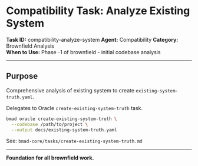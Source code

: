 # Compatibility Task: Analyze Existing System

**Task ID:** compatibility-analyze-system
**Agent:** Compatibility
**Category:** Brownfield Analysis  
**When to Use:** Phase -1 of brownfield - initial codebase analysis

---

## Purpose

Comprehensive analysis of existing system to create `existing-system-truth.yaml`.

Delegates to Oracle `create-existing-system-truth` task.

```bash
bmad oracle create-existing-system-truth \
  --codebase /path/to/project \
  --output docs/existing-system-truth.yaml
```

See: `bmad-core/tasks/create-existing-system-truth.md`

---

**Foundation for all brownfield work.**
